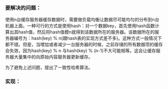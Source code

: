 ### 要解决的问题：
使用n台缓存服务器缓存数据时，需要做负载均衡让数据尽可能均匀的分布到n台机器上面。一种可行的方式是使用hash：对一个数据key，首先使用hash函数计算出其hash值，然后将hash值模n就得到该数据所在的服务器。该数据所在的服务器编号为：hash(key) % n(跟hash表的实现方式差不多)。这种方式一般情况下都不错。但是，当增加或者减少一台服务器的时候，之前存储的所有数据项的缓存会失效，因为hash(key) % n 与hash(key) % (n-1)不大可能相等。这会让缓存服务器大量集中的向原始内容服务器更新缓存。 

为了避免上述问题，提出了一致性哈希算法。

### 实现：

